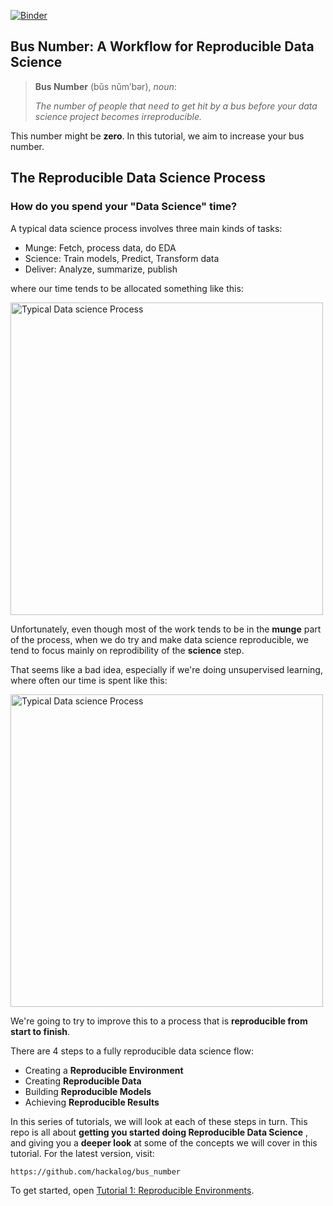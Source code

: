 [![Binder](https://mybinder.org/badge_logo.svg)](https://mybinder.org/v2/gh/pydatawrangler/bus_number/master)

## Bus Number: A Workflow for Reproducible Data Science

> **Bus Number** (bŭs nŭmʹbər), *noun*: 
>
> *The number of people that need to get hit by a bus before your data science
project becomes irreproducible.*

This number might be **zero**. In this tutorial, we aim to increase your bus number.

## The Reproducible Data Science Process
### How do you spend your "Data Science" time?
A typical data science process involves three main kinds of tasks:
* Munge: Fetch, process data, do EDA
* Science: Train models, Predict, Transform data
* Deliver: Analyze, summarize, publish

where our time tends to be allocated something like this:

<img src="notebooks/charts/munge-supervised.png" alt="Typical Data science Process" width=500/>

Unfortunately, even though most of the work tends to be in the **munge** part of the process, when we do try and make data science reproducible, we tend to focus mainly on reprodibility of the **science** step.

That seems like a bad idea, especially if we're doing unsupervised learning, where often our time is spent like this:

<img src="notebooks/charts/munge-unsupervised.png" alt="Typical Data science Process" width=500/>

We're going to try to improve this to a process that is **reproducible from start to finish**. 

There are 4 steps to a fully reproducible data science flow:
* Creating a **Reproducible Environment**
* Creating **Reproducible Data**
* Building **Reproducible Models**
* Achieving **Reproducible Results**

In this series of tutorials, we will look at each of these steps in turn.
This repo is all about **getting you started doing Reproducible Data Science** , and giving you a **deeper look** at some of the concepts we will cover in this tutorial. For the latest version, visit: 

    https://github.com/hackalog/bus_number

To get started, open [Tutorial 1: Reproducible Environments](TUTORIAL.md).

